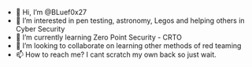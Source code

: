 - 👋 Hi, I’m @BLuef0x27
- 👀 I’m interested in pen testing, astronomy, Legos and helping others in Cyber Security
- 🌱 I’m currently learning Zero Point Security - CRTO
- 💞️ I’m looking to collaborate on learning other methods of red teaming
- 📫 How to reach me? I cant scratch my own back so just wait.

<!---
BLuef0x27/BLuef0x27 is a ✨ special ✨ repository because its `README.md` (this file) appears on your GitHub profile.
You can click the Preview link to take a look at your changes.
--->
